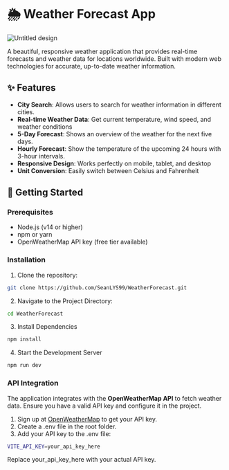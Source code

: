 # 🌦️ Weather Forecast App

![Untitled design](https://github.com/user-attachments/assets/4b30fa39-8b67-46a6-b46f-59673f42a66c)


A beautiful, responsive weather application that provides real-time forecasts and weather data for locations worldwide. Built with modern web technologies for accurate, up-to-date weather information.

## ✨ Features

- **City Search**: Allows users to search for weather information in different cities.
- **Real-time Weather Data**: Get current temperature, wind speed, and weather conditions  
- **5-Day Forecast**: Shows an overview of the weather for the next five days.
- **Hourly Forecast**: Show the temperature of the upcoming 24 hours with 3-hour intervals. 
- **Responsive Design**: Works perfectly on mobile, tablet, and desktop  
- **Unit Conversion**: Easily switch between Celsius and Fahrenheit  

## 🚀 Getting Started

### Prerequisites
- Node.js (v14 or higher)
- npm or yarn
- OpenWeatherMap API key (free tier available)

### Installation
1. Clone the repository:
```bash
git clone https://github.com/SeanLYS99/WeatherForecast.git
```
2. Navigate to the Project Directory:
```bash
cd WeatherForecast
```
3. Install Dependencies
```bash
npm install
```
4. Start the Development Server
```bash
npm run dev
```

### API Integration
The application integrates with the **OpenWeatherMap API** to fetch weather data. Ensure you have a valid API key and configure it in the project.

1. Sign up at [OpenWeatherMap]("https://openweathermap.org/api") to get your API key.
2. Create a .env file in the root folder.
3. Add your API key to the .env file:
```bash
VITE_API_KEY=your_api_key_here
```
Replace your_api_key_here with your actual API key.
